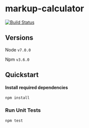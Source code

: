 # markup-calculator
[![Build Status](https://travis-ci.org/xphong/markup-calculator.svg?branch=master)](https://travis-ci.org/xphong/markup-calculator)

## Versions
Node `v7.0.0`

Npm `v3.6.0`

## Quickstart

#### Install required dependencies

```
npm install
```

### Run Unit Tests
```
npm test
```
